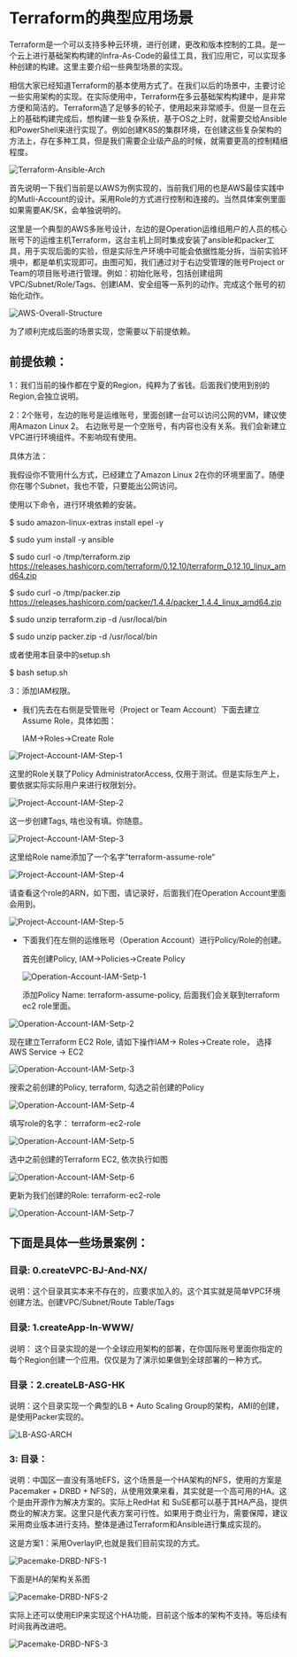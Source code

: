 # Terraform的典型应用场景

Terraform是一个可以支持多种云环境，进行创建，更改和版本控制的工具。是一个云上进行基础架构构建的Infra-As-Code的最佳工具，我们应用它，可以实现多种创建的构建。这里主要介绍一些典型场景的实现。



相信大家已经知道Terraform的基本使用方式了。在我们以后的场景中，主要讨论一些实用架构的实现。在实际使用中，Terraform在多云基础架构构建中，是非常方便和简洁的。Terraform造了足够多的轮子，使用起来非常顺手。但是一旦在云上的基础构建完成后，想构建一些复杂系统，基于OS之上时，就需要交给Ansible和PowerShell来进行实现了。例如创建K8S的集群环境，在创建这些复杂架构的方法上，存在多种工具，但是我们需要企业级产品的时候，就需要更高的控制精细程度。

![Terraform-Ansible-Arch](./image/Terraform-Ansible-Arch.jpg)



首先说明一下我们当前是以AWS为例实现的，当前我们用的也是AWS最佳实践中的Mutli-Account的设计。采用Role的方式进行控制和连接的。当然具体案例里面如果需要AK/SK，会单独说明的。



这里是一个典型的AWS多账号设计，左边的是Operation运维组用户的人员的核心账号下的运维主机Terraform，这台主机上同时集成安装了ansible和packer工具，用于实现后面的实验，但是实际生产环境中可能会依据性能分拆，当前实验环境中，都是单机实现即可。由图可知，我们通过对于右边受管理的账号Project or Team的项目账号进行管理。例如：初始化账号，包括创建组网VPC/Subnet/Role/Tags、创建IAM、安全组等一系列的动作。完成这个账号的初始化动作。

![AWS-Overall-Structure](./image/AWS-Overall-Structure.jpg)

为了顺利完成后面的场景实现，您需要以下前提依赖。



## 前提依赖：

1：我们当前的操作都在宁夏的Region，纯粹为了省钱。后面我们使用到别的Region,会独立说明。

2：2个账号，左边的账号是运维账号，里面创建一台可以访问公网的VM，建议使用Amazon Linux 2。 右边账号是一个空账号，有内容也没有关系。我们会新建立VPC进行环境组件。不影响现有使用。

具体方法：

我假设你不管用什么方式，已经建立了Amazon Linux 2在你的环境里面了。随便你在哪个Subnet，我也不管，只要能出公网访问。

使用以下命令，进行环境依赖的安装。

$ sudo amazon-linux-extras install epel -y

$ sudo yum install -y ansible 

$ sudo curl -o /tmp/terraform.zip  https://releases.hashicorp.com/terraform/0.12.10/terraform_0.12.10_linux_amd64.zip

$ sudo curl -o /tmp/packer.zip https://releases.hashicorp.com/packer/1.4.4/packer_1.4.4_linux_amd64.zip

$ sudo unzip terraform.zip -d /usr/local/bin

$ sudo unzip packer.zip -d /usr/local/bin

或者使用本目录中的setup.sh

$ bash setup.sh

3：添加IAM权限。

- 我们先去在右侧是受管账号（Project or Team Account）下面去建立Assume Role，具体如图：

  IAM->Roles->Create Role



![Project-Account-IAM-Step-1](./image/Project-Account-IAM-Step-1.jpg)

这里的Role关联了Policy AdministratorAccess, 仅用于测试。但是实际生产上，要依据实际实际用户来进行权限划分。

![Project-Account-IAM-Step-2](./image/Project-Account-IAM-Step-2.jpg)

这一步创建Tags, 啥也没有填。你随意。

![Project-Account-IAM-Step-3](./image/Project-Account-IAM-Step-3.jpg)

这里给Role name添加了一个名字”terraform-assume-role“

![Project-Account-IAM-Step-4](./image/Project-Account-IAM-Step-4.jpg)

请查看这个role的ARN，如下图，请记录好，后面我们在Operation Account里面会用到。

![Project-Account-IAM-Step-5](./image/Project-Account-IAM-Step-5.jpg)

- 下面我们在左侧的运维账号（Operation Account）进行Policy/Role的创建。

  首先创建Policy, IAM->Policies->Create Policy

  ![Operation-Account-IAM-Setp-1](./image/Operation-Account-IAM-Setp-1.jpg)

  添加Policy Name: terraform-assume-policy, 后面我们会关联到terraform ec2 role里面。

![Operation-Account-IAM-Setp-2](./image/Operation-Account-IAM-Setp-2.jpg)



现在建立Terraform EC2 Role,  请如下操作IAM-> Roles->Create role， 选择AWS Service -> EC2

![Operation-Account-IAM-Setp-3](./image/Operation-Account-IAM-Setp-3.jpg)



搜索之前创建的Policy, terraform, 勾选之前创建的Policy

![Operation-Account-IAM-Setp-4](./image/Operation-Account-IAM-Setp-4.jpg)

填写role的名字： terraform-ec2-role

![Operation-Account-IAM-Setp-5](./image/Operation-Account-IAM-Setp-5.jpg)



选中之前创建的Terraform EC2, 依次执行如图

![Operation-Account-IAM-Setp-6](./image/Operation-Account-IAM-Setp-6.jpg)

更新为我们创建的Role: terraform-ec2-role

![Operation-Account-IAM-Setp-7](./image/Operation-Account-IAM-Setp-7.jpg)











## 下面是具体一些场景案例：



### 目录:   0.createVPC-BJ-And-NX/

说明：这个目录其实本来不存在的，应要求加入的。这个其实就是简单VPC环境创建方法。创建VPC/Subnet/Route Table/Tags



### 目录:  1.createApp-In-WWW/

说明： 这个目录实现的是一个全球应用架构的部署，在你国际账号里面你指定的每个Region创建一个应用。仅仅是为了演示如果做到全球部署的一种方式。



### 目录：2.createLB-ASG-HK

说明：这个目录实现一个典型的LB + Auto Scaling Group的架构，AMI的创建，是使用Packer实现的。

 ![LB-ASG-ARCH](./image/LB-ASG-ARCH.jpg)

### 3: 目录：

说明：中国区一直没有落地EFS，这个场景是一个HA架构的NFS，使用的方案是Pacemaker + DRBD + NFS的，从使用效果来看，其实就是一个高可用的HA。这个是由开源作为解决方案的。实际上RedHat 和 SuSE都可以基于其HA产品，提供商业的解决方案。这里只是代表方案可行性。如果用于商业行为，需要保障，建议采用商业版本进行支持。整体是通过Terraform和Ansible进行集成实现的。



这是方案1：采用OverlayIP,也就是我们目前实现的方式。

![Pacemake-DRBD-NFS-1](./image/Pacemake-DRBD-NFS-1.jpg)

下面是HA的架构关系图

![Pacemake-DRBD-NFS-2](./image/Pacemake-DRBD-NFS-2.jpg)



实际上还可以使用EIP来实现这个HA功能，目前这个版本的架构不支持。等后续有时间我再改进吧。

![Pacemake-DRBD-NFS-3](./image/Pacemake-DRBD-NFS-3.jpg)